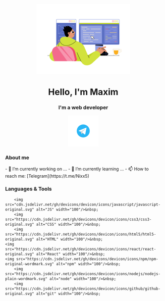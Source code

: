 <div id="header" align="center">
 <img src="juicy-man-programmer-writing-code-and-make-web-design-on-a-pc.gif" width="300" />
</div>  

<div align="center">
	 <h1>Hello, I'm Maxim</h1>
	 <h3>I'm a web developer</h3>
</div>

<div id="social-links" align="center">
	<a href="https://t.me/Nixx5">
		<img src="telegram.svg" alt="Telegram" width="100"/>
	</a>
</div>

<div id="aboutMe">
	<h3>About me</h3>
	- 🔭 I’m currently working on ...
	- 🌱 I’m currently learning ...
	- 📫 How to reach me: [Telegram](https://t.me/Nixx5)
</div>

<div id="tools">
	<h3>Languages & Tools</h3>
	
        <img src="cdn.jsdelivr.net/gh/devicons/devicon/icons/javascript/javascript-original.svg" alt="JS" width="100"/>&nbsp;
        <img src="https://cdn.jsdelivr.net/gh/devicons/devicon/icons/css3/css3-original.svg" alt="CSS" width="100"/>&nbsp;
        <img src="https://cdn.jsdelivr.net/gh/devicons/devicon/icons/html5/html5-original.svg" alt="HTML" width="100"/>&nbsp;
	<img src="https://cdn.jsdelivr.net/gh/devicons/devicon/icons/react/react-original.svg" alt="React" width="100"/>&nbsp;
	<img src="https://cdn.jsdelivr.net/gh/devicons/devicon/icons/npm/npm-original-wordmark.svg" alt="npm" width="100"/>&nbsp;
        <img src="https://cdn.jsdelivr.net/gh/devicons/devicon/icons/nodejs/nodejs-plain-wordmark.svg" alt="node" width="100"/>&nbsp;
        <img src="https://cdn.jsdelivr.net/gh/devicons/devicon/icons/github/github-original.svg" alt="git" width="100"/>&nbsp;
        

</div>

<!--
**Nixx342/Nixx342** is a ✨ _special_ ✨ repository because its `README.md` (this file) appears on your GitHub profile.

Here are some ideas to get you started:

- 🔭 I’m currently working on ...
- 🌱 I’m currently learning ...
- 👯 I’m looking to collaborate on ...
- 🤔 I’m looking for help with ...
- 💬 Ask me about ...
- 📫 How to reach me: ...
- 😄 Pronouns: ...
- ⚡ Fun fact: ...
-->

